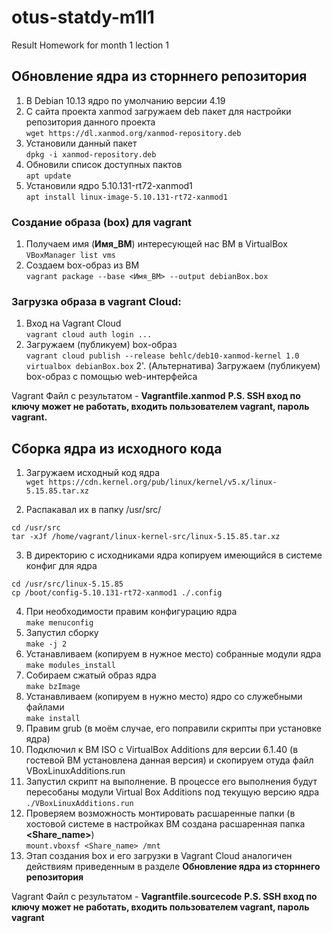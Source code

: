 # otus-statdy-m1l1
Result Homework for month 1 lection 1
## Обновление ядра из сторннего репозитория
1. В Debian 10.13 ядро по умолчанию версии 4.19
2. С сайта проекта xanmod загружаем deb пакет для настройки репозитория данного проекта \
` wget https://dl.xanmod.org/xanmod-repository.deb `
3. Установили данный пакет \
   `dpkg -i xanmod-repository.deb`
4. Обновили список доступных пактов \
   `apt update`
5. Установили ядро 5.10.131-rt72-xanmod1 \
   `apt install linux-image-5.10.131-rt72-xanmod1`
   
### Создание образа (box) для vagrant
1. Получаем имя (**Имя_ВМ**) интересующей нас ВМ в VirtualBox \
`VBoxManager list vms`
2. Создаем box-образ из ВМ \
`vagrant package --base <Имя_ВМ> --output debianBox.box`

### Загрузка образа в vagrant Cloud:
1. Вход на Vagrant Cloud \
`vagrant cloud auth login ...`
2. Загружаем (публикуем) box-образ \
`vagrant cloud publish --release behlc/deb10-xanmod-kernel 1.0 virtualbox debianBox.box`
2'. (Альтернатива) Загружаем (публикуем) box-образ с помощью web-интерфейса

Vagrant Файл с результатом - **Vagrantfile.xanmod**
**P.S. SSH вход по ключу может не работать, входить пользователем vagrant, пароль vagrant.**

## Сборка ядра из исходного кода
1. Загружаем исходный код ядра \
`wget https://cdn.kernel.org/pub/linux/kernel/v5.x/linux-5.15.85.tar.xz`

2. Распакавал их в папку /usr/src/
```
cd /usr/src
tar -xJf /home/vagrant/linux-kernel-src/linux-5.15.85.tar.xz
```
3. В директорию с исходниками ядра копируем имеющийся в системе конфиг для ядра
```
cd /usr/src/linux-5.15.85
cp /boot/config-5.10.131-rt72-xanmod1 ./.config
```
4. При необходимости правим конфигурацию ядра \
`make menuconfig`
5. Запустил сборку \
   `make -j 2`
6. Устанавливаем (копируем в нужное место) собранные модули ядра \
`make modules_install`
7. Собираем сжатый образ ядра \
`make bzImage`
8. Устанавливаем (копируем в нужно место) ядро со служебными файлами \
`make install`
9. Правим grub (в моём случае, его поправили скрипты при установке ядра)
10. Подключил к ВМ ISO с VirtualBox Additions для версии 6.1.40 (в гостевой ВМ установлена данная версия)
и скопируем отуда файл VBoxLinuxAdditions.run
11. Запустил скрипт на выполнение. В процессе его выполнения будут пересобаны модули Virtual Box Additions под текущую версию ядра \
`./VBoxLinuxAdditions.run`
12. Проверяем возможность монтировать расшаренные папки (в хостовой системе в настройках ВМ создана расшаренная папка **<Share_name>**) \
`mount.vboxsf <Share_name> /mnt`
13. Этап создания box и его загрузки в Vagrant Cloud аналогичен действиям приведенным в разделе **Обновление ядра из сторннего репозитория**  

Vagrant Файл с результатом - **Vagrantfile.sourcecode**
**P.S. SSH вход по ключу может не работать, входить пользователем vagrant, пароль vagrant**
